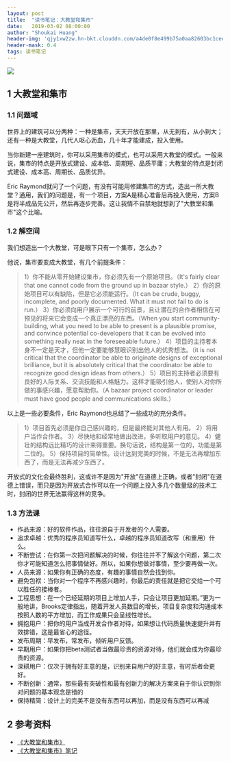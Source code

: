 ```yaml
---
layout: post
title:  "读书笔记：大教堂和集市"
date:   2019-03-02 08:00:00
author: "Shoukai Huang"
header-img: 'qjy1xw2zw.hn-bkt.clouddn.com/a4de0f8e499b75a0aa82603bc1cee45d.jpg'
header-mask: 0.4
tags: 读书笔记
---
```


![](http://qjy1xw2zw.hn-bkt.clouddn.com/33cc969c97d480c6cc60f05205d0dfcc.jpg)

## 1 大教堂和集市

### 1.1 问题域

世界上的建筑可以分两种：一种是集市，天天开放在那里，从无到有，从小到大；还有一种是大教堂，几代人呕心沥血，几十年才能建成，投入使用。

当你新建一座建筑时，你可以采用集市的模式，也可以采用大教堂的模式。一般来说，集市的特点是开放式建设、成本低、周期短、品质平庸；大教堂的特点是封闭式建设、成本高、周期长、品质优异。

Eric Raymond就问了一个问题，有没有可能用修建集市的方式，造出一所大教堂？通用，我们的问题是，有一个项目，方案A是精心准备后再投入使用，方案B是将半成品先公开，然后再逐步完善。这让我情不自禁地就想到了"大教堂和集市"这个比喻。

### 1.2 解空间

我们想造出一个大教堂，可是眼下只有一个集市，怎么办？

他说，集市要变成大教堂，有几个前提条件：

>1）你不能从零开始建设集市，你必须先有一个原始项目。（It's fairly clear that one cannot code from the ground up in bazaar style.）
>2）你的原始项目可以有缺陷，但是它必须能运行。（It can be crude, buggy, incomplete, and poorly documented. What it must not fail to do is run.）
>3）你必须向用户展示一个可行的前景，且让潜在的合作者相信在可预见的将来它会变成一个真正漂亮的东西。（When you start community-building, what you need to be able to present is a plausible promise, and convince potential co-developers that it can be evolved into something really neat in the foreseeable future.）
>4）项目的主持者本身不一定是天才，但他一定要能够慧眼识别出他人的优秀想法。（it is not critical that the coordinator be able to originate designs of exceptional brilliance, but it is absolutely critical that the coordinator be able to recognize good design ideas from others.）
>5）项目的主持者必须要有良好的人际关系、交流技能和人格魅力。这样才能吸引他人，使别人对你所做的事感兴趣，愿意帮助你。（A bazaar project coordinator or leader must have good people and communications skills.）

以上是一些必要条件，Eric Raymond也总结了一些成功的充分条件。

>1）项目首先必须是你自己感兴趣的，但是最终能对其他人有用。
>2）将用户当作合作者。
>3）尽快地和经常地做出改进，多听取用户的意见。
>4）健壮的结构远比精巧的设计来得重要。换句话说，结构是第一位的，功能是第二位的。
>5）保持项目的简单性。设计达到完美的时候，不是无法再增加东西了，而是无法再减少东西了。

开放式的文化会最终胜利，这或许不是因为"开放"在道德上正确，或者"封闭"在道德上错误，而只是因为开放式合作可以在一个问题上投入多几个数量级的技术工时，封闭的世界无法赢得这样的竞争。

### 1.3 方法课

* 作品来源：好的软件作品，往往源自于开发者的个人需要。
* 追求卓越：优秀的程序员知道写什么，卓越的程序员知道改写（和重用）什么。
* 不断尝试：在你第一次把问题解决的时候，你往往并不了解这个问题，第二次你才可能知道怎么把事情做好。所以，如果你想做对事情，至少要再做一次。
* 人员来源：如果你有正确的态度，有趣的事情自然会找到你。
* 避免包袱：当你对一个程序不再感兴趣时，你最后的责任就是把它交给一个可以胜任的接棒者。
* 工程思想：在一个已经延期的项目上增加人手，只会让项目更加延期。”更为一般地讲，Brooks定律指出，随着开发人员数目的增长，项目复杂度和沟通成本按照人数的平方增加，而工作成果只会呈线性增长。
* 拥抱用户：把你的用户当成开发合作者对待，如果想让代码质量快速提升并有效排错，这是最省心的途径。
* 发布周期：早发布，常发布，倾听用户反馈。
* 早期用户：如果你把beta测试者当做最珍贵的资源对待，他们就会成为你最珍贵的资源。
* 深耕用户：仅次于拥有好主意的是，识别来自用户的好主意，有时后者会更好。
* 不断创新：通常，那些最有突破性和最有创新力的解决方案来自于你认识到你对问题的基本观念是错的
* 保持精简：设计上的完美不是没有东西可以再加，而是没有东西可以再减



## 2 参考资料
* [《大教堂和集市》](https://book.douban.com/subject/25881855/)
* [《大教堂和集市》笔记](http://www.ruanyifeng.com/blog/2008/02/notes_on_the_cathedral_and_the_bazaar.html)
